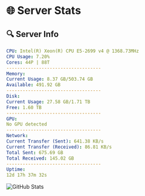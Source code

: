 # 🌐 Server Stats
## 🔍 Server Info
```yaml
CPU: Intel(R) Xeon(R) CPU E5-2699 v4 @ 1368.73MHz
CPU Usage: 7.20%
Cores: 44P | 88T
-----------------------------------
Memory:
Current Usage: 8.37 GB/503.74 GB
Available: 491.92 GB
-----------------------------------
Disk:
Current Usage: 27.58 GB/1.71 TB
Free: 1.60 TB
-----------------------------------
GPU:
No GPU detected
-----------------------------------
Network:
Current Transfer (Sent): 641.38 KB/s
Current Transfer (Received): 86.81 KB/s
Total Sent: 675.69 GB
Total Received: 145.02 GB
-----------------------------------
Uptime:
12d 17h 37m 32s
```
![GitHub Stats](https://img.shields.io/badge/Updated-2025-05-02_10:46:20-blue)